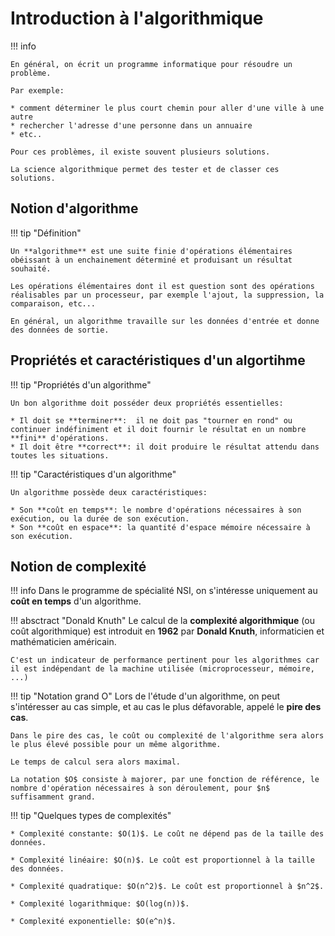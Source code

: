 # Introduction à l'algorithmique

!!! info

    En général, on écrit un programme informatique pour résoudre un problème. 
    
    Par exemple:

    * comment déterminer le plus court chemin pour aller d'une ville à une autre
    * rechercher l'adresse d'une personne dans un annuaire
    * etc..

    Pour ces problèmes, il existe souvent plusieurs solutions.

    La science algorithmique permet des tester et de classer ces solutions.

## Notion d'algorithme

!!! tip "Définition"

    Un **algorithme** est une suite finie d'opérations élémentaires obéissant à un enchainement déterminé et produisant un résultat souhaité.

    Les opérations élémentaires dont il est question sont des opérations réalisables par un processeur, par exemple l'ajout, la suppression, la comparaison, etc...

    En général, un algorithme travaille sur les données d'entrée et donne des données de sortie.

## Propriétés et caractéristiques d'un algortihme

!!! tip "Propriétés d'un algorithme"

    Un bon algorithme doit posséder deux propriétés essentielles:

    * Il doit se **terminer**:  il ne doit pas "tourner en rond" ou continuer indéfiniment et il doit fournir le résultat en un nombre **fini** d'opérations.
    * Il doit être **correct**: il doit produire le résultat attendu dans toutes les situations.

!!! tip "Caractéristiques d'un algorithme"

    Un algorithme possède deux caractéristiques:

    * Son **coût en temps**: le nombre d'opérations nécessaires à son exécution, ou la durée de son exécution.
    * Son **coût en espace**: la quantité d'espace mémoire nécessaire à son exécution.

## Notion de complexité

!!! info
    Dans le programme de spécialité NSI, on s'intéresse uniquement au **coût en temps** d'un algorithme.

!!! absctract "Donald Knuth"
    Le calcul de la **complexité algorithmique** (ou coût algorithmique) est introduit en **1962** par **Donald Knuth**, informaticien et mathématicien américain.

    C'est un indicateur de performance pertinent pour les algorithmes car il est indépendant de la machine utilisée (microprocesseur, mémoire, ...)

!!! tip "Notation grand O"
    Lors de l'étude d'un algorithme, on peut s'intéresser au cas simple, et au cas le plus défavorable, appelé le **pire des cas**.

    Dans le pire des cas, le coût ou complexité de l'algorithme sera alors le plus élevé possible pour un même algorithme.

    Le temps de calcul sera alors maximal.

    La notation $O$ consiste à majorer, par une fonction de référence, le nombre d'opération nécessaires à son déroulement, pour $n$ suffisamment grand.

!!! tip "Quelques types de complexités"

    * Complexité constante: $O(1)$. Le coût ne dépend pas de la taille des données.

    * Complexité linéaire: $O(n)$. Le coût est proportionnel à la taille des données.

    * Complexité quadratique: $O(n^2)$. Le coût est proportionnel à $n^2$.

    * Complexité logarithmique: $O(log(n))$.

    * Complexité exponentielle: $O(e^n)$.